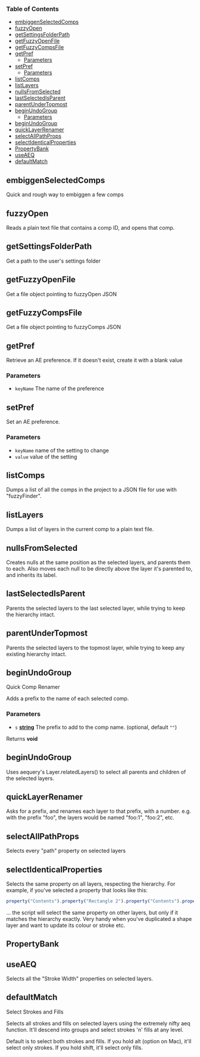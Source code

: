 <!-- Generated by documentation.js. Update this documentation by updating the source code. -->

### Table of Contents

*   [embiggenSelectedComps][1]
*   [fuzzyOpen][2]
*   [getSettingsFolderPath][3]
*   [getFuzzyOpenFile][4]
*   [getFuzzyCompsFile][5]
*   [getPref][6]
    *   [Parameters][7]
*   [setPref][8]
    *   [Parameters][9]
*   [listComps][10]
*   [listLayers][11]
*   [nullsFromSelected][12]
*   [lastSelectedIsParent][13]
*   [parentUnderTopmost][14]
*   [beginUndoGroup][15]
    *   [Parameters][16]
*   [beginUndoGroup][17]
*   [quickLayerRenamer][18]
*   [selectAllPathProps][19]
*   [selectIdenticalProperties][20]
*   [PropertyBank][21]
*   [useAEQ][22]
*   [defaultMatch][23]

## embiggenSelectedComps

Quick and rough way to embiggen a few comps

## fuzzyOpen

Reads a plain text file that contains a comp ID, and opens that comp.

## getSettingsFolderPath

Get a path to the user's settings folder

## getFuzzyOpenFile

Get a file object pointing to fuzzyOpen JSON

## getFuzzyCompsFile

Get a file object pointing to fuzzyComps JSON

## getPref

Retrieve an AE preference. If it doesn't exist, create it with a blank value

### Parameters

*   `keyName`  The name of the preference

## setPref

Set an AE preference.

### Parameters

*   `keyName`  name of the setting to change
*   `value`  value of the setting

## listComps

Dumps a list of all the comps in the project to a JSON file for use with
"fuzzyFinder".

## listLayers

Dumps a list of layers in the current comp to a plain text file.

## nullsFromSelected

Creates nulls at the same position as the selected layers, and parents them
to each. Also moves each null to be directly above the layer it's parented
to, and inherits its label.

## lastSelectedIsParent

Parents the selected layers to the last selected layer, while trying to keep
the hierarchy intact.

## parentUnderTopmost

Parents the selected layers to the topmost layer, while trying to keep any
existing hierarchy intact.

## beginUndoGroup

Quick Comp Renamer

Adds a prefix to the name of each selected comp.

### Parameters

*   `s` **[string][24]** The prefix to add to the comp name. (optional, default `""`)

Returns **void**&#x20;

## beginUndoGroup

Uses aequery's Layer.relatedLayers() to select all parents and children of
the selected layers.

## quickLayerRenamer

Asks for a prefix, and renames each layer to that prefix, with a number.
e.g. with the prefix "foo", the layers would be named "foo:1", "foo:2", etc.

## selectAllPathProps

Selects every "path" property on selected layers

## selectIdenticalProperties

Selects the same property on all layers, respecting the hierarchy.
For example, if you've selected a property that looks like this:

```javascript
property("Contents").property("Rectangle 2").property("Contents").property("Stroke 1").property("Stroke Width")
```

… the script will select the same property on other layers, but only if it
matches the hierarchy exactly. Very handy when you've duplicated a shape
layer and want to update its colour or stroke etc.

## PropertyBank

## useAEQ

Selects all the "Stroke Width" properties on selected layers.

## defaultMatch

Select Strokes and Fills

Selects all strokes and fills on selected layers using the extremely nifty
aeq function. It'll descend into groups and select strokes 'n' fills at any
level.

Default is to select both strokes and fills. If you hold alt (option on Mac),
it'll select only strokes. If you hold shift, it'll select only fills.

[1]: #embiggenselectedcomps

[2]: #fuzzyopen

[3]: #getsettingsfolderpath

[4]: #getfuzzyopenfile

[5]: #getfuzzycompsfile

[6]: #getpref

[7]: #parameters

[8]: #setpref

[9]: #parameters-1

[10]: #listcomps

[11]: #listlayers

[12]: #nullsfromselected

[13]: #lastselectedisparent

[14]: #parentundertopmost

[15]: #beginundogroup

[16]: #parameters-2

[17]: #beginundogroup-1

[18]: #quicklayerrenamer

[19]: #selectallpathprops

[20]: #selectidenticalproperties

[21]: #propertybank

[22]: #useaeq

[23]: #defaultmatch

[24]: https://developer.mozilla.org/docs/Web/JavaScript/Reference/Global_Objects/String
